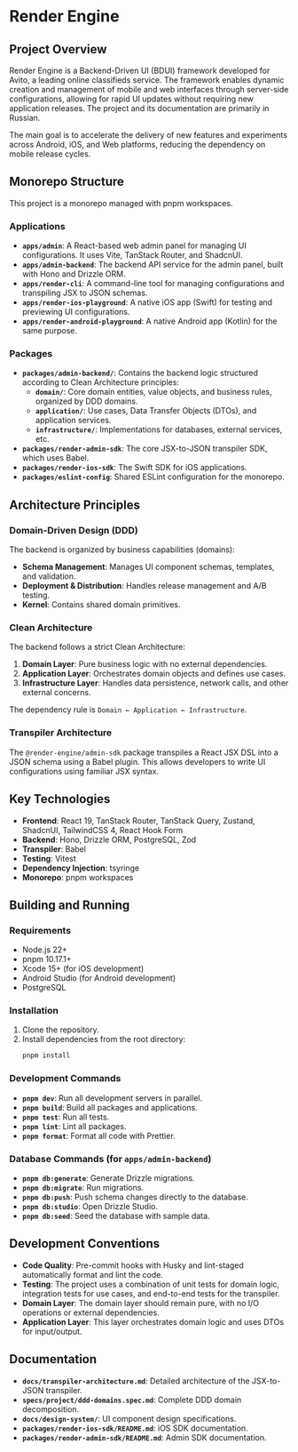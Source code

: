 # Render Engine

## Project Overview

Render Engine is a Backend-Driven UI (BDUI) framework developed for Avito, a leading online classifieds service. The framework enables dynamic creation and management of mobile and web interfaces through server-side configurations, allowing for rapid UI updates without requiring new application releases. The project and its documentation are primarily in Russian.

The main goal is to accelerate the delivery of new features and experiments across Android, iOS, and Web platforms, reducing the dependency on mobile release cycles.

## Monorepo Structure

This project is a monorepo managed with pnpm workspaces.

### Applications

-   **`apps/admin`**: A React-based web admin panel for managing UI configurations. It uses Vite, TanStack Router, and ShadcnUI.
-   **`apps/admin-backend`**: The backend API service for the admin panel, built with Hono and Drizzle ORM.
-   **`apps/render-cli`**: A command-line tool for managing configurations and transpiling JSX to JSON schemas.
-   **`apps/render-ios-playground`**: A native iOS app (Swift) for testing and previewing UI configurations.
-   **`apps/render-android-playground`**: A native Android app (Kotlin) for the same purpose.

### Packages

-   **`packages/admin-backend/`**: Contains the backend logic structured according to Clean Architecture principles:
    -   **`domain/`**: Core domain entities, value objects, and business rules, organized by DDD domains.
    -   **`application/`**: Use cases, Data Transfer Objects (DTOs), and application services.
    -   **`infrastructure/`**: Implementations for databases, external services, etc.
-   **`packages/render-admin-sdk`**: The core JSX-to-JSON transpiler SDK, which uses Babel.
-   **`packages/render-ios-sdk`**: The Swift SDK for iOS applications.
-   **`packages/eslint-config`**: Shared ESLint configuration for the monorepo.

## Architecture Principles

### Domain-Driven Design (DDD)

The backend is organized by business capabilities (domains):

-   **Schema Management**: Manages UI component schemas, templates, and validation.
-   **Deployment & Distribution**: Handles release management and A/B testing.
-   **Kernel**: Contains shared domain primitives.

### Clean Architecture

The backend follows a strict Clean Architecture:
1.  **Domain Layer**: Pure business logic with no external dependencies.
2.  **Application Layer**: Orchestrates domain objects and defines use cases.
3.  **Infrastructure Layer**: Handles data persistence, network calls, and other external concerns.

The dependency rule is `Domain ← Application ← Infrastructure`.

### Transpiler Architecture

The `@render-engine/admin-sdk` package transpiles a React JSX DSL into a JSON schema using a Babel plugin. This allows developers to write UI configurations using familiar JSX syntax.

## Key Technologies

-   **Frontend**: React 19, TanStack Router, TanStack Query, Zustand, ShadcnUI, TailwindCSS 4, React Hook Form
-   **Backend**: Hono, Drizzle ORM, PostgreSQL, Zod
-   **Transpiler**: Babel
-   **Testing**: Vitest
-   **Dependency Injection**: tsyringe
-   **Monorepo**: pnpm workspaces

## Building and Running

### Requirements

-   Node.js 22+
-   pnpm 10.17.1+
-   Xcode 15+ (for iOS development)
-   Android Studio (for Android development)
-   PostgreSQL

### Installation

1.  Clone the repository.
2.  Install dependencies from the root directory:
    ```bash
    pnpm install
    ```

### Development Commands

-   **`pnpm dev`**: Run all development servers in parallel.
-   **`pnpm build`**: Build all packages and applications.
-   **`pnpm test`**: Run all tests.
-   **`pnpm lint`**: Lint all packages.
-   **`pnpm format`**: Format all code with Prettier.

### Database Commands (for `apps/admin-backend`)

-   **`pnpm db:generate`**: Generate Drizzle migrations.
-   **`pnpm db:migrate`**: Run migrations.
-   **`pnpm db:push`**: Push schema changes directly to the database.
-   **`pnpm db:studio`**: Open Drizzle Studio.
-   **`pnpm db:seed`**: Seed the database with sample data.

## Development Conventions

-   **Code Quality**: Pre-commit hooks with Husky and lint-staged automatically format and lint the code.
-   **Testing**: The project uses a combination of unit tests for domain logic, integration tests for use cases, and end-to-end tests for the transpiler.
-   **Domain Layer**: The domain layer should remain pure, with no I/O operations or external dependencies.
-   **Application Layer**: This layer orchestrates domain logic and uses DTOs for input/output.

## Documentation

-   **`docs/transpiler-architecture.md`**: Detailed architecture of the JSX-to-JSON transpiler.
-   **`specs/project/ddd-domains.spec.md`**: Complete DDD domain decomposition.
-   **`docs/design-system/`**: UI component design specifications.
-   **`packages/render-ios-sdk/README.md`**: iOS SDK documentation.
-   **`packages/render-admin-sdk/README.md`**: Admin SDK documentation.